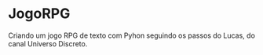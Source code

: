 # JogoRPG
 Criando um jogo RPG de texto com Pyhon seguindo os passos do Lucas, do canal Universo Discreto.

